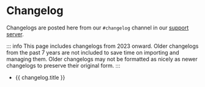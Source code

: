 <script setup>
import { data as changelogs } from '../../.vitepress/changelogs.data.ts'
</script>

# Changelog

Changelogs are posted here from our `#changelog` channel in our [support server](https://discord.gg/arcane).

::: info
This page includes changelogs from 2023 onward. Older changelogs from the past 7 years are not included to save time on importing and managing them. Older changelogs may not be formatted as nicely as newer changelogs to preserve their original form.
:::

<ul>
  	<li v-for="changelog in changelogs">
    	<a :href="changelog.url">{{ changelog.title }}</a>
   	</li>
</ul>
